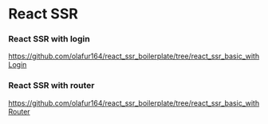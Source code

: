 # React SSR

### React SSR with login
https://github.com/olafur164/react_ssr_boilerplate/tree/react_ssr_basic_withLogin

### React SSR with router
https://github.com/olafur164/react_ssr_boilerplate/tree/react_ssr_basic_withRouter